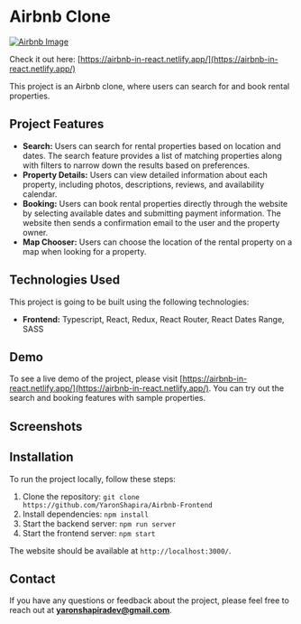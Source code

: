 # Airbnb Clone

[![Airbnb Image](https://res.cloudinary.com/yaronshapira-com/image/upload/v1677958151/Airbnb/Screenshot_2023-03-04_212853_qsa2u8.png)](https://airbnb-in-react.netlify.app/)

Check it out here: [https://airbnb-in-react.netlify.app/](https://airbnb-in-react.netlify.app/)

This project is an Airbnb clone, where users can search for and book rental properties.

## Project Features

-   **Search:** Users can search for rental properties based on location and dates. The search feature provides a list of matching properties along with filters to narrow down the results based on preferences.
-   **Property Details:** Users can view detailed information about each property, including photos, descriptions, reviews, and availability calendar.
-   **Booking:** Users can book rental properties directly through the website by selecting available dates and submitting payment information. The website then sends a confirmation email to the user and the property owner.
-   **Map Chooser:** Users can choose the location of the rental property on a map when looking for a property.

## Technologies Used

This project is going to be built using the following technologies:

-   **Frontend:** Typescript, React, Redux, React Router, React Dates Range, SASS

## Demo

To see a live demo of the project, please visit [https://airbnb-in-react.netlify.app/](https://airbnb-in-react.netlify.app/). You can try out the search and booking features with sample properties.

## Screenshots

## Installation

To run the project locally, follow these steps:

1. Clone the repository: `git clone https://github.com/YaronShapira/Airbnb-Frontend`
2. Install dependencies: `npm install`
3. Start the backend server: `npm run server`
4. Start the frontend server: `npm start`

The website should be available at `http://localhost:3000/`.

## Contact

If you have any questions or feedback about the project, please feel free to reach out at **yaronshapiradev@gmail.com**.
